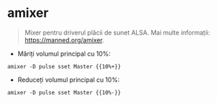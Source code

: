 # amixer

> Mixer pentru driverul plăcii de sunet ALSA.
> Mai multe informații: <https://manned.org/amixer>.

- Măriți volumul principal cu 10%:

`amixer -D pulse sset Master {{10%+}}`

- Reduceți volumul principal cu 10%:

`amixer -D pulse sset Master {{10%-}}`

